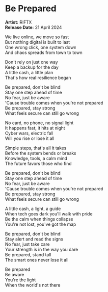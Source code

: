 # Be Prepared

**Artist:** RIFTX  
**Release Date:** 21 April 2024

We live online, we move so fast  
But nothing digital is built to last  
One wrong click, one system down  
And chaos spreads from town to town

Don't rely on just one way  
Keep a backup for the day  
A little cash, a little plan  
That's how real resilience began

Be prepared, don't be blind  
Stay one step ahead of time  
No fear, just be aware  
'Cause trouble comes when you're not prepared  
Be prepared, stay strong  
What feels secure can still go wrong

No card, no phone, no signal light  
It happens fast, it hits at night  
Cyber wars, electric fall  
Will you rise or lose it all

Simple steps, that's all it takes  
Before the system bends or breaks  
Knowledge, tools, a calm mind  
The future favors those who find

Be prepared, don't be blind  
Stay one step ahead of time  
No fear, just be aware  
'Cause trouble comes when you're not prepared  
Be prepared, stay strong  
What feels secure can still go wrong

A little cash, a light, a guide  
When tech goes dark you'll walk with pride  
Be the calm when things collapse  
You're not lost, you've got the map

Be prepared, don't be blind  
Stay alert and read the signs  
No fear, just take care  
Your strength is in the way you dare  
Be prepared, stand tall  
The smart ones never lose it all

Be prepared  
Be aware  
You're the light  
When the world's not there
